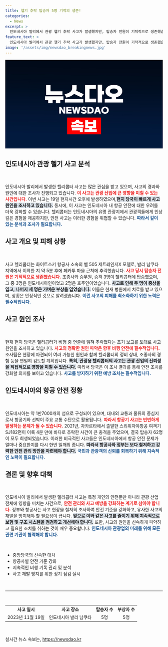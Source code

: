 ```yaml
---
title: 헬기 추락 탑승자 5명 기적의 생존!
categories:
  - News
excerpt: >
  인도네시아 발리에서 관광 헬기 추락 사고가 발생했지만, 탑승자 전원이 기적적으로 생존했습니다. 사고 원인은 비행 중 연줄에 얽힘으로 추정되며, 정확한 조사에 들어갔습니다. 이 충격적인 사고의 전말이 궁금하다면 클릭하세요!
feature_text: >
  인도네시아 발리에서 관광 헬기 추락 사고가 발생했지만, 탑승자 전원이 기적적으로 생존했습니다. 사고 원인은 비행 중 연줄에 얽힘으로 추정되며, 정확한 조사에 들어갔습니다. 이 충격적인 사고의 전말이 궁금하다면 클릭하세요!
image: '/assets/img/newsdao_breakingnews.jpg'
---
```


<p><img src="/assets/img/newsdao_breakingnews.jpg" alt="bookingtag 속보" /></p>

<h2 data-ke-size="size26">인도네시아 관광 헬기 사고 분석</h2>

<p data-ke-size="size16">&nbsp;</p>

<p>인도네시아 발리에서 발생한 헬리콥터 사고는 많은 관심을 받고 있으며, 사고의 경과와 원인에 대한 조사가 진행되고 있습니다. <b><span style="color: #ee2323;">이 사고는 관광 산업에 큰 영향을 미칠 수 있는 사건입니다.</span></b> 이번 사고는 19일 현지시간 오후에 발생하였으며,<b><span style="background-color: #21538527;">현지 당국이 빠르게 사고 원인을 조사하고 있습니다.</span></b> 동시에, 이 사고는 인도네시아 내 항공 안전에 대한 우려를 더욱 강화할 수 있습니다. 헬리콥터는 인도네시아의 유명 관광지에서 관광객들에게 인상 깊은 경험을 제공하지만, 안전 사고는 이러한 경험을 위협할 수 있습니다. <b><span style="color: #1a5490;">따라서 깊이 있는 분석과 조사가 필요합니다.</span></b></p>

<h2 data-ke-size="size26">사고 개요 및 피해 상황</h2>

<p data-ke-size="size16">&nbsp;</p>

<p>사고 헬리콥터는 화이트스키 항공사 소속의 벨 505 제트레인저X 모델로, 발리 남쿠타 지역에서 이륙한 지 약 5분 후에 페카투 마을 근처에 추락했습니다. <b><span style="color: #ee2323;">사고 당시 탑승자 전원은 기적적으로 생존했습니다.</span></b> 조종사와 승무원, 승객 3명이 헬리콥터에 탑승했으며, 그 중 3명은 인도네시아인이었고 2명은 호주인이었습니다. <b><span style="background-color: #21538527;">사고로 인해 두 명이 중상을 입고, 나머지 세 명은 가벼운 부상을 입었습니다.</span></b> 이들은 현재 병원에서 치료를 받고 있으며, 상황은 안정적인 것으로 알려졌습니다. <b><span style="color: #1a5490;">이런 사고의 피해를 최소화하기 위한 노력은 필수적입니다.</span></b></p>

<h2 data-ke-size="size26">사고 원인 조사</h2>

<p data-ke-size="size16">&nbsp;</p>

<p>현재 현지 당국은 헬리콥터가 비행 중 연줄에 얽혀 추락했다는 초기 보고를 토대로 사고 원인을 조사하고 있습니다. <b><span style="color: #ee2323;">사고의 정확한 원인 파악은 향후 비행 안전에 필수적입니다.</span></b> 조사팀은 현장에 파견되어 여러 가능한 원인과 함께 헬리콥터의 정비 상태, 조종사의 경험 등을 면밀히 검토할 계획입니다. <b><span style="background-color: #21538527;">특히, 관광용 헬리콥터의 사고는 관광 산업의 신뢰성을 직접적으로 영향을 미칠 수 있습니다.</span></b> 따라서 당국은 이 조사 결과를 통해 안전 조치를 강화할 의지를 보이고 있습니다. <b><span style="color: #1a5490;">사고를 방지하기 위한 예방 조치는 필수적입니다.</span></b></p>

<h2 data-ke-size="size26">인도네시아의 항공 안전 정황</h2>

<p data-ke-size="size16">&nbsp;</p>

<p>인도네시아는 약 1만7000개의 섬으로 구성되어 있으며, 대내외 교통과 물류의 중심지로서 항공기와 선박이 주요 교통 수단으로 활용됩니다. <b><span style="color: #ee2323;">따라서 항공기 사고는 빈번하게 발생하는 문제가 될 수 있습니다.</span></b> 2021년, 자카르타에서 출발한 스리위자야항공 여객기 SJ182편이 이륙 4분 만에 바다로 추락한 사건이 큰 충격을 주었으며, 결국 탑승자 62명이 모두 희생되었습니다. 이러한 비극적인 사고들은 인도네시아에서 항공 안전 문제가 얼마나 중요한지를 다시 한번 일깨워 줍니다. <b><span style="background-color: #21538527;">따라서 항공사와 정부는 보다 철저하고 강력한 안전 관리 방안을 마련해야 합니다.</span></b> <b><span style="color: #1a5490;">국민과 관광객의 신뢰를 회복하기 위해 지속적인 노력이 필요합니다.</span></b></p>

<h2 data-ke-size="size26">결론 및 향후 대책</h2>

<p data-ke-size="size16">&nbsp;</p>

<p>인도네시아 발리에서 발생한 헬리콥터 사고는 특정 개인의 안전뿐만 아니라 관광 산업 전체에 영향을 미치는 사건으로, <b><span style="color: #ee2323;">안전 관리와 사고 예방을 강화하는 계기로 삼아야 합니다.</span></b> 정부와 항공사는 사고 현장을 철저히 조사하여 안전 기준을 강화하고, 유사한 사고의 재발을 방지해야 할 필요성이 큽니다. <b><span style="background-color: #21538527;">앞으로 이와 같은 사고를 줄이기 위해 지속적으로 보험 및 구조 시스템을 점검하고 개선해야 합니다.</span></b> 또한, 사고의 원인을 신속하게 파악하고 필요한 조치를 취하는 것이 매우 중요합니다. <b><span style="color: #1a5490;">인도네시아 관광업의 미래를 위해 모든 관련 기관이 협력해야 합니다.</span></b></p>

<p data-ke-size="size16">&nbsp;</p> 

<ul>
    <li>중앙당국의 신속한 대처</li>
    <li>항공사별 안전 기준 강화</li>
    <li>지속적인 비행 기록 관리 및 분석</li>
    <li>사고 재발 방지를 위한 정기 점검 실시</li>
</ul>

<p data-ke-size="size16">&nbsp;</p>

<hr/>

<p data-ke-size="size16">&nbsp;</p>

<table style="width: 100%; border-collapse: collapse;">
    <tbody>
        <tr>
            <td style="text-align: center; height: 17px;"><b>사고 일시</b></td>
            <td style="text-align: center; height: 17px;"><b>사고 장소</b></td>
            <td style="text-align: center; height: 17px;"><b>탑승자 수</b></td>
            <td style="text-align: center; height: 17px;"><b>부상자 수</b></td>
        </tr>
        <tr>
            <td style="text-align: center; height: 17px;">2023년 11월 19일</td>
            <td style="text-align: center; height: 17px;">인도네시아 발리 남쿠타</td>
            <td style="text-align: center; height: 17px;">5명</td>
            <td style="text-align: center; height: 17px;">5명</td>
        </tr>
    </tbody>
</table>

<p data-ke-size="size16">&nbsp;</p>
실시간 뉴스 속보는, <a href="https://newsdao.kr" rel="dofollow">https://newsdao.kr</a>


